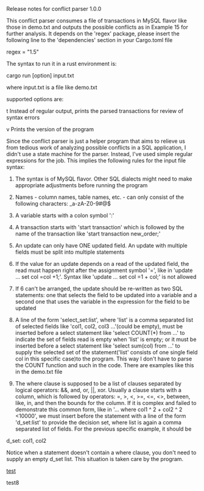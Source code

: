 Release notes for conflict parser 1.0.0

This conflict parser consumes a file of transactions in MySQL flavor like those in demo.txt and outputs the possible conflicts as in Example 15 
for further analysis. It depends on the 'regex' package, please insert the following line to the 'dependencies' section in your Cargo.toml file

regex = "1.5"

The syntax to run it in a rust environment is:

cargo run [option] input.txt

where input.txt is a file like demo.txt

supported options are:

t	Instead of regular output, prints the parsed transactions for review of syntax errors

v	Prints the version of the program

Since the conflict parser is just a helper program that aims to relieve us from tedious work of analyzing possible conflicts in a SQL application,
I didn't use a state machine for the parser. Instead, I've used simple regular expressions for the job. This implies the following rules for the input
file syntax:

1. The syntax is of MySQL flavor. Other SQL dialects might need to make appropriate adjustments before running the program

2. Names - column names, table names, etc. - can only consist of the following characters: _a-zA-Z0-9#@$

3. A variable starts with a colon symbol ':' 

4. A transaction starts with 'start transaction' which is followed by the name of the transaction like 'start transaction new_order;'

5. An update can only have ONE updated field. An update with multiple fields must be split into multiple statements

6. If the value for an update depends on a read of the updated field, the read must happen right after the assignment symbol '=', 
like in 'update ... set col =col +1;'. Syntax like 'update ... set col =1 + col;' is not allowed

7. If 6 can't be arranged, the update should be re-written as two SQL statements: one that selects the field to be updated into a variable 
and a second one that uses the variable in the expression for the field to be updated

8. A line of the form 'select_set:list', where 'list' is a comma separated list of selected fields like 'col1, col2, col3 ...'(could be empty), must be 
inserted before a select statement like 'select COUNT(*) from ...' to indicate the set of fields read is empty when 'list' is empty; or it must be 
inserted before a select statement like 'select sum(col) from ...' to supply the selected set of the statement('list' consists of one single field col 
in this specific case)to the program. This way I don't have to parse the COUNT function and such in the code. There are examples like this in 
the demo.txt file

9. The where clause is supposed to be a list of clauses separated by logical operators: &&, and, or, ||, xor. Usually a clause starts with a 
column, which is followed by operators: =, >, <, >=, <=, <>, between, like, in, and then the bounds for the column. If it is complex and 
failed to demonstrate this common form, like in '... where col1 ^ 2 + col2 ^ 2 <10000', we must insert before the statement with a line 
of the form 'd_set:list' to provide the decision set, where list is again a comma separated list of fields. For the previous specific example, it 
should be

d_set: col1, col2

Notice when a statement doesn't contain a where clause, you don't need to supply an empty d_set list. This situation is taken care by the 
program.

[test](https://www.bing.com)

test8
